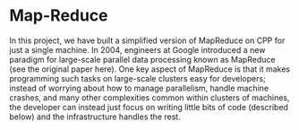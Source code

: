 # Map-Reduce

In this project, we have built a simplified version of MapReduce on CPP for just a single machine.
In 2004, engineers at Google introduced a new paradigm for large-scale parallel data processing known as MapReduce (see the original paper here). One key aspect of MapReduce is that it makes programming such tasks on large-scale clusters easy for developers; instead of worrying about how to manage parallelism, handle machine crashes, and many other complexities common within clusters of machines, the developer can instead just focus on writing little bits of code (described below) and the infrastructure handles the rest.
